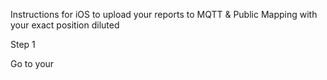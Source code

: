 Instructions for iOS to upload your reports to MQTT & Public Mapping with your exact position diluted

Step 1

Go to your

